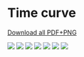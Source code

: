 # Time curve

[Download all PDF+PNG](pdfs/timecurve-all.zip)

[![](figures/anatomy/timecurve.png)](pdfs/timecurve_anatomy.pdf)
[![](figures/construction/timecurve.png)](pdfs/timecurve-construction.pdf)
[![](figures/introduction/timecurve.png)](pdfs/timecurve_introduction.pdf)
[![](figures/visualpatterns/timecurve.png)](pdfs/timecurve_visualpatterns.pdf)
[![](figures/pitfalls/timecurve.png)](pdfs/timecurve_pitfals.pdf)
[![](figures/relatives/timecurve.png)](pdfs/timecurve_relatives.pdf)
[![](figures/falsefriends/timecurve.png)](pdfs/timecurve_falsefriends.pdf)
